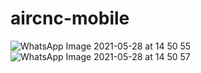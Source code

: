 # aircnc-mobile
![WhatsApp Image 2021-05-28 at 14 50 55](https://user-images.githubusercontent.com/60534304/119962014-4100d180-bfc4-11eb-8625-004ad6d54bf1.jpeg)
![WhatsApp Image 2021-05-28 at 14 50 57](https://user-images.githubusercontent.com/60534304/119962043-46f6b280-bfc4-11eb-91f7-110adddda23b.jpeg)
